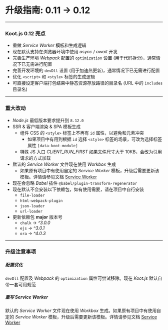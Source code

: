 # 升级指南: 0.11 -> 0.12

---

### Koot.js 0.12 亮点

-   重做 _Service Worker_ 模板和生成逻辑
-   现在默认支持在浏览器环境中使用 _async_ / _await_ 开发
-   完善生产环境 _Webpack_ 配置的 `optimization` 设置 (用于代码拆分)，通常情况下已无需进行配置
-   完善开发环境的 `devDll` 设置 (用于加速热更新)，通常情况下已无需进行配置
-   优化 `<script>` 和 `<style>` 标签的生成逻辑
-   可直接设定客户端打包结果中静态资源存放路径的目录名 (URL 中的 `includes` 目录名)

---

### 重大改动

-   _Node.js_ 最低版本要求提升到 `8.12.0`
-   SSR & 客户端渲染 & SPA 模板生成
    -   组件 CSS 的 `<style>` 标签上不再有 `id` 属性，以避免和元素冲突
        -   如果项目中有用到根据 `id` 选择 `<style>` 标签的场景，可改为选择标签属性 `[data-koot-module]`
    -   特殊 JS 入口 _CLIENT_RUN_FIRST_ 如果文件尺寸大于 10KB，会改为引用请求的方式加载
-   默认的 _Service Worker_ 文件现在使用 _Workbox_ 生成
    -   如果原有项目中有使用自定的 _Service Worker_ 模板，升级后需要更新该模板。详情请参见文档 [Service Worker](https://koot.js.org/#/pwa)
-   现在会忽略 _Babel_ 插件 `@babel/plugin-transform-regenerator`
-   现在默认不会安装以下依赖包，如有使用需要，请在项目中自行安装
    -   `file-loader`
    -   `html-webpack-plugin`
    -   `json-loader`
    -   `url-loader`
-   更新依赖包 **major** 版本号
    -   `chalk` -> _^3.0.0_
    -   `ejs` -> _^3.0.1_
    -   `ora` -> _^4.0.3_

---

### 升级注意事项

##### 配置优化

`devDll` 配置及 _Webpack_ 的 `optimization` 属性可尝试移除。现在 _Koot.js_ 默认自带一套可用规范

##### 重写 _Service Worker_

默认的 _Service Worker_ 文件现在使用 _Workbox_ 生成。如果原有项目中有使用自定的 _Service Worker_ 模板，升级后需要更新该模板。详情请参见文档 [Service Worker](https://koot.js.org/#/pwa)
